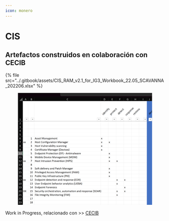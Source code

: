 ```yaml
---
icon: monero
---
```


# CIS



















## Artefactos construidos en colaboración con CECIB



{% file src="../.gitbook/assets/CIS_RAM_v2.1_for_IG3_Workbook_22.05_SCAVANNA_202206.xlsx" %}

<figure><img src="../.gitbook/assets/image (3) (1) (1) (1).png" alt=""><figcaption></figcaption></figure>

Work in Progress, relacionado con >> [CECIB](../bibliografia-y-referencias/cecib.md)

